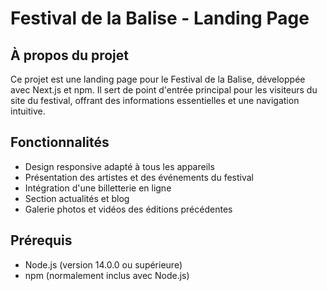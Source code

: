 # Festival de la Balise - Landing Page

## À propos du projet

Ce projet est une landing page pour le Festival de la Balise, développée avec Next.js et npm. Il sert de point d'entrée principal pour les visiteurs du site du festival, offrant des informations essentielles et une navigation intuitive.

## Fonctionnalités

- Design responsive adapté à tous les appareils
- Présentation des artistes et des événements du festival
- Intégration d'une billetterie en ligne
- Section actualités et blog
- Galerie photos et vidéos des éditions précédentes

## Prérequis

- Node.js (version 14.0.0 ou supérieure)
- npm (normalement inclus avec Node.js)

